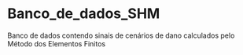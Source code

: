 # Banco_de_dados_SHM
 Banco de dados contendo sinais de cenários de dano calculados pelo Método dos Elementos Finitos
